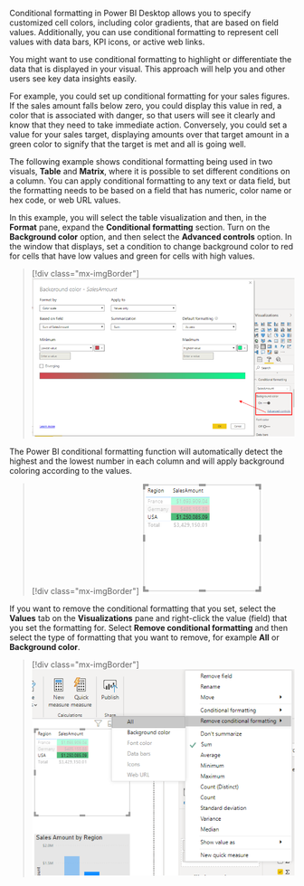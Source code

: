 Conditional formatting in Power BI Desktop allows you to specify customized cell colors, including color gradients, that are based on field values. Additionally, you can use conditional formatting to represent cell values with data bars, KPI icons, or active web links.

You might want to use conditional formatting to highlight or differentiate the data that is displayed in your visual. This approach will help you and other users see key data insights easily.

For example, you could set up conditional formatting for your sales figures. If the sales amount falls below zero, you could display this value in red, a color that is associated with danger, so that users will see it clearly and know that they need to take immediate action. Conversely, you could set a value for your sales target, displaying amounts over that target amount in a green color to signify that the target is met and all is going well.

The following example shows conditional formatting being used in two visuals, **Table** and **Matrix**, where it is possible to set different conditions on a column. You can apply conditional formatting to any text or data field, but the formatting needs to be based on a field that has numeric, color name or hex code, or web URL values.

In this example, you will select the table visualization and then, in the **Format** pane, expand the **Conditional formatting** section. Turn on the **Background color** option, and then select the **Advanced controls** option. In the window that displays, set a condition to change background color to red for cells that have low values and  green for cells with high values.

> [!div class="mx-imgBorder"]
> [![Screenshot of setting conditional formatting for visualization title.](../media/7-set-condtional-formatting-visualization-ssm.png)](../media/7-set-condtional-formatting-visualization-ssm.png#lightbox)

The Power BI conditional formatting function will automatically detect the highest and the lowest number in each column and will apply background coloring according to the values.

> [!div class="mx-imgBorder"]
> [![Screenshot of the impact of conditional formatting on the visualization](../media/7-impact-conditional-formatting-visualization-ss.png)](../media/7-impact-conditional-formatting-visualization-ss.png#lightbox)

If you want to remove the conditional formatting that you set, select the **Values** tab on the **Visualizations** pane and right-click the value (field) that you set the formatting for. Select **Remove conditional formatting** and then select the type of formatting that you want to remove, for example **All** or **Background color**.

> [!div class="mx-imgBorder"]
> [![Screenshot of the Remove conditional formatting option.](../media/7-remove-conditional-formatting-visualization-ss.png)](../media/7-remove-conditional-formatting-visualization-ss.png#lightbox)

